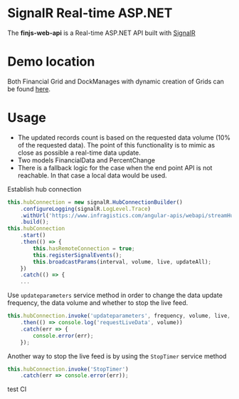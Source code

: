# SignalR Real-time ASP.NET 

The **finjs-web-api** is a Real-time ASP.NET API built with [SignalR](https://dotnet.microsoft.com/apps/aspnet/signalr)

# Demo location
Both Financial Grid and DockManages with dynamic creation of Grids can be found [here](https://www.infragistics.com/products/ignite-ui-angular/angular/components/grid/live-data).

# Usage

- The updated records count is based on the requested data volume (10% of the requested data). The point of this functionality is to mimic as close as possible a real-time data update. 
- Two models FinancialData and PercentChange
- There is a fallback logic for the case when the end point API is not reachable. In that case a local data would be used.

Establish hub connection
```ts
this.hubConnection = new signalR.HubConnectionBuilder()
    .configureLogging(signalR.LogLevel.Trace)
    .withUrl('https://www.infragistics.com/angular-apis/webapi/streamHub')
    .build();
this.hubConnection
    .start()
    .then(() => {
        this.hasRemoteConnection = true;
        this.registerSignalEvents();
        this.broadcastParams(interval, volume, live, updateAll);
    })
    .catch(() => {
    ...
```

Use `updateparameters` service method in order to change the data update frequency, the data volume and whether to stop the live feed.

```ts
this.hubConnection.invoke('updateparameters', frequency, volume, live, updateAll)
    .then(() => console.log('requestLiveData', volume))
    .catch(err => {
        console.error(err);
    });
```

Another way to stop the live feed is by using the `StopTimer` service method

```ts
this.hubConnection.invoke('StopTimer')
    .catch(err => console.error(err));
```

test CI
